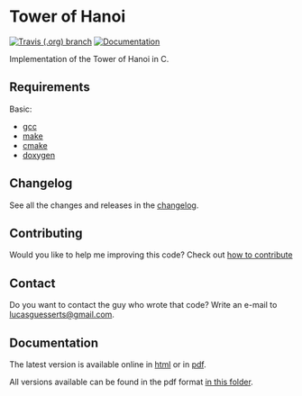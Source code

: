# Tower of Hanoi

[![Travis (.org) branch](https://img.shields.io/travis/lucasguesserts/tower_of_hanoi/master?label=Build%20Master)](https://travis-ci.org/lucasguesserts/tower_of_hanoi) [![Documentation](https://codedocs.xyz/lucasguesserts/tower_of_hanoi.svg)](https://codedocs.xyz/lucasguesserts/tower_of_hanoi/) 

Implementation of the Tower of Hanoi in C.

## Requirements

Basic:

- [gcc](gcc.gnu.org/)
- [make](https://www.gnu.org/software/make/)
- [cmake](cmake.org/)
- [doxygen](doxygen.nl/)

## Changelog

See all the changes and releases in the [changelog](./CHANGELOG.md).

## Contributing

Would you like to help me improving this code? Check out [how to contribute](./CONTRIBUTING.md)

## Contact

Do you want to contact the guy who wrote that code? Write an e-mail to <lucasguesserts@gmail.com>.

## Documentation

The latest version is available online in [html](https://codedocs.xyz/lucasguesserts/tower_of_hanoi/index.html) or in [pdf](documentation/0.1.0.pdf).

All versions available can be found in the pdf format [in this folder](./documentation/).